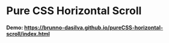 # Pure CSS Horizontal Scroll


#### Demo: https://brunno-dasilva.github.io/pureCSS-horizontal-scroll/index.html
